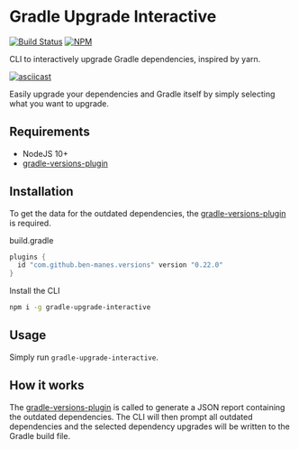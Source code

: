 # Gradle Upgrade Interactive

[![Build Status](https://travis-ci.org/kevcodez/gradle-upgrade-interactive.svg?branch=master)](https://travis-ci.org/kevcodez/gradle-upgrade-interactive)
[![NPM](https://img.shields.io/npm/v/gradle-upgrade-interactive)](https://www.npmjs.com/package/gradle-upgrade-interactive)

CLI to interactively upgrade Gradle dependencies, inspired by yarn.

[![asciicast](https://asciinema.org/a/MSr9LppJKjb2gyCW0ozsdFWdb.svg)](https://www.npmjs.com/package/gradle-upgrade-interactive)

Easily upgrade your dependencies and Gradle itself by simply selecting what you want to upgrade.

## Requirements

- NodeJS 10+
- [gradle-versions-plugin](https://github.com/ben-manes/gradle-versions-plugin)

## Installation

To get the data for the outdated dependencies, the [gradle-versions-plugin](https://github.com/ben-manes/gradle-versions-plugin) is required.

build.gradle

```groovy
plugins {
  id "com.github.ben-manes.versions" version "0.22.0"
}
```

Install the CLI

```sh
npm i -g gradle-upgrade-interactive
```

## Usage

Simply run `gradle-upgrade-interactive`.

## How it works

The [gradle-versions-plugin](https://github.com/ben-manes/gradle-versions-plugin) is called to generate a JSON report containing the outdated dependencies.
The CLI will then prompt all outdated dependencies and the selected dependency upgrades will be written to the Gradle build file.
